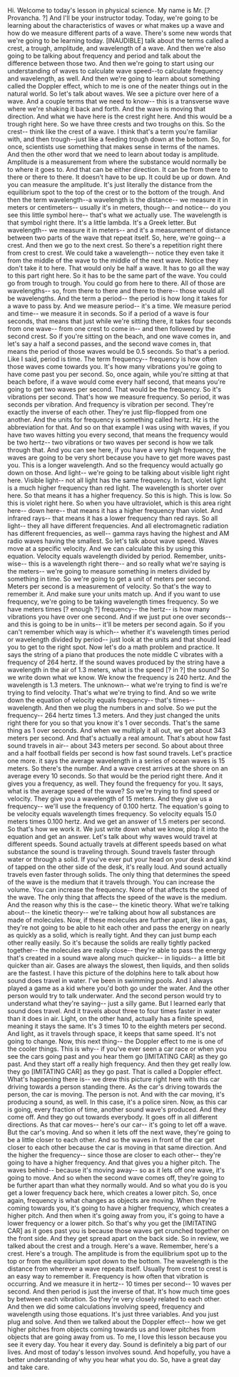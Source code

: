 Hi. Welcome to today's lesson in physical science. My name is Mr. [? Provancha. ?] And I'll be your instructor today. Today, we're going to be learning about the characteristics of waves or what makes up a wave and how do we measure different parts of a wave. There's some new words that we're going to be learning today. [INAUDIBLE] talk about the terms called a crest, a trough, amplitude, and wavelength of a wave. And then we're also going to be talking about frequency and period and talk about the difference between those two. And then we're going to start using our understanding of waves to calculate wave speed--to calculate frequency and wavelength, as well. And then we're going to learn about something called the Doppler effect, which to me is one of the neater things out in the natural world. So let's talk about waves. We see a picture over here of a wave. And a couple terms that we need to know-- this is a transverse wave where we're shaking it back and forth. And the wave is moving that direction. And what we have here is the crest right here. And this would be a trough right here. So we have three crests and two troughs on this. So the crest-- think like the crest of a wave. I think that's a term you're familiar with, and then trough--just like a feeding trough down at the bottom. So, for once, scientists use something that makes sense in terms of the names. And then the other word that we need to learn about today is amplitude. Amplitude is a measurement from where the substance would normally be to where it goes to. And that can be either direction. It can be from there to there or there to there. It doesn't have to be up. It could be up or down. And you can measure the amplitude. It's just literally the distance from the equilibrium spot to the top of the crest or to the bottom of the trough. And then the term wavelength--a wavelength is the distance-- we measure it in meters or centimeters-- usually it's in meters, though-- and notice-- do you see this little symbol here-- that's what we actually use. The wavelength is that symbol right there. It's a little lambda. It's a Greek letter. But wavelength-- we measure it in meters-- and it's a measurement of distance between two parts of the wave that repeat itself. So, here, we're going-- a crest. And then we go to the next crest. So there's a repetition right there from crest to crest. We could take a wavelength-- notice they even take it from the middle of the wave to the middle of the next wave. Notice they don't take it to here. That would only be half a wave. It has to go all the way to this part right here. So it has to be the same part of the wave. You could go from trough to trough. You could go from here to there. All of those are wavelengths-- so, from there to there and there to there-- those would all be wavelengths. And the term a period-- the period is how long it takes for a wave to pass by. And we measure period-- it's a time. We measure period and time-- we measure it in seconds. So if a period of a wave is four seconds, that means that just while we're sitting there, it takes four seconds from one wave-- from one crest to come in-- and then followed by the second crest. So if you're sitting on the beach, and one wave comes in, and let's say a half a second passes, and the second wave comes in, that means the period of those waves would be 0.5 seconds. So that's a period. Like I said, period is time. The term frequency-- frequency is how often those waves come towards you. It's how many vibrations you're going to have come past you per second. So, once again, while you're sitting at that beach before, if a wave would come every half second, that means you're going to get two waves per second. That would be the frequency. So it's vibrations per second. That's how we measure frequency. So period, it was seconds per vibration. And frequency is vibration per second. They're exactly the inverse of each other. They're just flip-flopped from one another. And the units for frequency is something called hertz. Hz is the abbreviation for that. And so on that example I was using with waves, if you have two waves hitting you every second, that means the frequency would be two hertz-- two vibrations or two waves per second is how we talk through that. And you can see here, if you have a very high frequency, the waves are going to be very short because you have to get more waves past you. This is a longer wavelength. And so the frequency would actually go down on those. And light-- we're going to be talking about visible light right here. Visible light-- not all light has the same frequency. In fact, violet light is a much higher frequency than red light. The wavelength is shorter over here. So that means it has a higher frequency. So this is high. This is low. So this is violet right here. So when you have ultraviolet, which is this area right here-- down here-- that means it has a higher frequency than violet. And infrared rays-- that means it has a lower frequency than red rays. So all light-- they all have different frequencies. And all electromagnetic radiation has different frequencies, as well-- gamma rays having the highest and AM radio waves having the smallest. So let's talk about wave speed. Waves move at a specific velocity. And we can calculate this by using this equation. Velocity equals wavelength divided by period. Remember, units-wise-- this is a wavelength right there-- and so really what we're saying is the meters-- we're going to measure something in meters divided by something in time. So we're going to get a unit of meters per second. Meters per second is a measurement of velocity. So that's the way to remember it. And make sure your units match up. And if you want to use frequency, we're going to be taking wavelength times frequency. So we have meters times [? enough ?] frequency-- the hertz-- is how many vibrations you have over one second. And if we just put one over seconds-- and this is going to be in units-- it'll be meters per second again. So if you can't remember which way is which-- whether it's wavelength times period or wavelength divided by period-- just look at the units and that should lead you to get to the right spot. Now let's do a math problem and practice. It says the string of a piano that produces the note middle C vibrates with a frequency of 264 hertz. If the sound waves produced by the string have a wavelength in the air of 1.3 meters, what is the speed [? in ?] the sound? So we write down what we know. We know the frequency is 240 hertz. And the wavelength is 1.3 meters. The unknown-- what we're trying to find is we're trying to find velocity. That's what we're trying to find. And so we write down the equation of velocity equals frequency-- that's times-- wavelength. And then we plug the numbers in and solve. So we put the frequency-- 264 hertz times 1.3 meters. And they just changed the units right there for you so that you know it's 1 over seconds. That's the same thing as 1 over seconds. And when we multiply it all out, we get about 343 meters per second. And that's actually a real amount. That's about how fast sound travels in air-- about 343 meters per second. So about about three and a half football fields per second is how fast sound travels. Let's practice one more. it says the average wavelength in a series of ocean waves is 15 meters. So there's the number. And a wave crest arrives at the shore on an average every 10 seconds. So that would be the period right there. And it gives you a frequency, as well. They found the frequency for you. It says, what is the average speed of the wave? So we're trying to find speed or velocity. They give you a wavelength of 15 meters. And they give us a frequency-- we'll use the frequency of 0.100 hertz. The equation's going to be velocity equals wavelength times frequency. So velocity equals 15.0 meters times 0.100 hertz. And we get an answer of 1.5 meters per second. So that's how we work it. We just write down what we know, plop it into the equation and get an answer. Let's talk about why waves would travel at different speeds. Sound actually travels at different speeds based on what substance the sound is traveling through. Sound travels faster through water or through a solid. If you've ever put your head on your desk and kind of tapped on the other side of the desk, it's really loud. And sound actually travels even faster through solids. The only thing that determines the speed of the wave is the medium that it travels through. You can increase the volume. You can increase the frequency. None of that affects the speed of the wave. The only thing that affects the speed of the wave is the medium. And the reason why this is the case-- the kinetic theory. What we're talking about-- the kinetic theory-- we're talking about how all substances are made of molecules. Now, if these molecules are further apart, like in a gas, they're not going to be able to hit each other and pass the energy on nearly as quickly as a solid, which is really tight. And they can just bump each other really easily. So it's because the solids are really tightly packed together-- the molecules are really close-- they're able to pass the energy that's created in a sound wave along much quicker-- in liquids-- a little bit quicker than air. Gases are always the slowest, then liquids, and then solids are the fastest. I have this picture of the dolphins here to talk about how sound does travel in water. I've been in swimming pools. And I always played a game as a kid where you'd both go under the water. And the other person would try to talk underwater. And the second person would try to understand what they're saying-- just a silly game. But I learned early that sound does travel. And it travels about three to four times faster in water than it does in air. Light, on the other hand, actually has a finite speed, meaning it stays the same. It's 3 times 10 to the eighth meters per second. And light, as it travels through space, it keeps that same speed. It's not going to change. Now, this next thing-- the Doppler effect to me is one of the cooler things. This is why-- if you've ever seen a car race or when you see the cars going past and you hear them go [IMITATING CAR] as they go past. And they start off a really high frequency. And then they get really low. they go [IMITATING CAR] as they go past. That is called a Doppler effect. What's happening there is-- we drew this picture right here with this car driving towards a person standing there. As the car's driving towards the person, the car is moving. The person is not. And with the car moving, it's producing a sound, as well. In this case, it's a police siren. Now, as this car is going, every fraction of time, another sound wave's produced. And they come off. And they go out towards everybody. It goes off in all different directions. As that car moves-- here's our car-- it's going to let off a wave. But the car's moving. And so when it lets off the next wave, they're going to be a little closer to each other. And so the waves in front of the car get closer to each other because the car is moving in that same direction. And the higher the frequency-- since those are closer to each other-- they're going to have a higher frequency. And that gives you a higher pitch. The waves behind-- because it's moving away-- so as it lets off one wave, it's going to move. And so when the second wave comes off, they're going to be further apart than what they normally would. And so what you do is you get a lower frequency back here, which creates a lower pitch. So, once again, frequency is what changes as objects are moving. When they're coming towards you, it's going to have a higher frequency, which creates a higher pitch. And then when it's going away from you, it's going to have a lower frequency or a lower pitch. So that's why you get the [IMITATING CAR] as it goes past you is because those waves get crunched together on the front side. And they get spread apart on the back side. So in review, we talked about the crest and a trough. Here's a wave. Remember, here's a crest. Here's a trough. The amplitude is from the equilibrium spot up to the top or from the equilibrium spot down to the bottom. The wavelength is the distance from wherever a wave repeats itself. Usually from crest to crest is an easy way to remember it. Frequency is how often that vibration is occurring. And we measure it in hertz-- 10 times per second-- 10 waves per second. And then period is just the inverse of that. It's how much time goes by between each vibration. So they're very closely related to each other. And then we did some calculations involving speed, frequency and wavelength using those equations. It's just three variables. And you just plug and solve. And then we talked about the Doppler effect-- how we get higher pitches from objects coming towards us and lower pitches from objects that are going away from us. To me, I love this lesson because you see it every day. You hear it every day. Sound is definitely a big part of our lives. And most of today's lesson involves sound. And hopefully, you have a better understanding of why you hear what you do. So, have a great day and take care.
